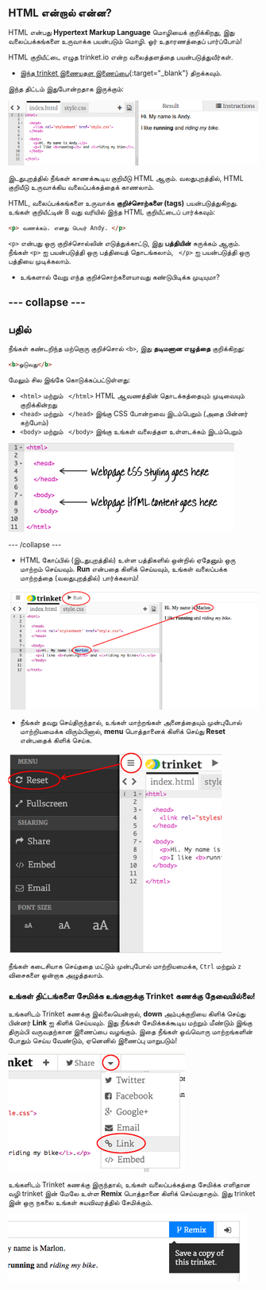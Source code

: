 ## HTML என்றால் என்ன?

HTML என்பது **Hypertext Markup Language** மொழியைக் குறிக்கிறது, இது வலைப்பக்கங்களை உருவாக்க பயன்படும் மொழி. ஓர் உதாரணத்தைப் பார்ப்போம்!

HTML குறியீட்டை எழுத trinket.io என்ற வலைத்தளத்தை பயன்படுத்துவீர்கள்.

+ [இந்த trinket இணையதள இணைப்பை](http://jumpto.cc/web-intro){:target="_blank"} திறக்கவும்.

இந்த திட்டம் இதுபோன்றதாக இருக்கும்:

![திரைப்பிடிப்பு](images/birthday-starter.png)

இடதுபுறத்தில் நீங்கள் காணக்கூடிய குறியீடு HTML ஆகும். வலதுபுறத்தில், HTML குறியீடு உருவாக்கிய வலைப்பக்கத்தைக் காணலாம்.

HTML, வலைப்பக்கங்களை உருவாக்க **குறிச்சொற்களை (tags)** பயன்படுத்துகிறது. உங்கள் குறியீட்டின் 8 வது வரியில் இந்த HTML குறியீட்டைப் பார்க்கவும்:

```html
<p> வணக்கம். எனது பெயர் Andy. </p>
```

`<p>` என்பது ஒரு குறிச்சொல்லின் எடுத்துக்காட்டு, இது **பத்தியின்** சுருக்கம் ஆகும். நீங்கள் `<p>` ஐ பயன்படுத்தி ஒரு பத்தியைத் தொடங்கலாம், ` </p>` ஐ பயன்படுத்தி ஒரு பத்தியை முடிக்கலாம்.

+ உங்களால் வேறு எந்த குறிச்சொற்களையாவது கண்டுபிடிக்க முடியுமா?

## \--- collapse \---

## பதில்

நீங்கள் கண்டறிந்த மற்றொரு குறிச்சொல் `<b>`, இது **தடிமனான எழுத்தை** குறிக்கிறது:

```html
<b>ஓடுவது</b>
```

மேலும் சில இங்கே கொடுக்கப்பட்டுள்ளது:

+ `<html>` மற்றும் ` </html>` HTML ஆவணத்தின் தொடக்கத்தையும் முடிவையும் குறிக்கின்றது
+ `<head>` மற்றும் ` </head>` இங்கு CSS போன்றவை இடம்பெறும் (அதை பின்னர் கற்போம்)
+ `<body>` மற்றும் ` </body>` இங்கு உங்கள் வலைத்தள உள்ளடக்கம் இடம்பெறும்

![திரைப்பிடிப்பு](images/birthday-head-body.png)

\--- /collapse \---

+ HTML கோப்பில் (இடதுபுறத்தில்) உள்ள பத்திகளில் ஒன்றில் ஏதேனும் ஒரு மாற்றம் செய்யவும். **Run** என்பதை கிளிக் செய்யவும், உங்கள் வலைப்பக்க மாற்றத்தை (வலதுபுறத்தில்) பார்க்கலாம்!

![திரைப்பிடிப்பு](images/birthday-edit-html.png)

+ நீங்கள் தவறு செய்திருந்தால், உங்கள் மாற்றங்கள் அனைத்தையும் முன்புபோல் மாற்றியமைக்க விரும்பினால், **menu** பொத்தானைக் கிளிக் செய்து **Reset** என்பதைக் கிளிக் செய்க.

![திரைப்பிடிப்பு](images/birthday-reset.png)

நீங்கள் கடைசியாக செய்ததை மட்டும் முன்புபோல் மாற்றியமைக்க, `Ctrl` மற்றும் `z` விசைகளை ஒன்றாக அழுத்தலாம்.

### உங்கள் திட்டங்களை சேமிக்க உங்களுக்கு Trinket கணக்கு தேவையில்லை!

உங்களிடம் Trinket கணக்கு இல்லையென்றால், **down** அம்புக்குறியை கிளிக் செய்து பின்னர் **Link** ஐ கிளிக் செய்யவும். இது நீங்கள் சேமிக்கக்கூடிய மற்றும் மீண்டும் இங்கு திரும்பி வருவதற்கான இணைப்பை வழங்கும். இதை நீங்கள் ஒவ்வொரு மாற்றங்களின் போதும் செய்ய வேண்டும், ஏனெனில் இணைப்பு மாறுபடும்!

![திரைப்பிடிப்பு](images/birthday-link.png)

உங்களிடம் Trinket கணக்கு இருந்தால், உங்கள் வலைப்பக்கத்தை சேமிக்க எளிதான வழி trinket இன் மேலே உள்ள **Remix** பொத்தானை கிளிக் செய்வதாகும். இது trinket இன் ஒரு நகலை உங்கள் சுயவிவரத்தில் சேமிக்கும்.

![திரைப்பிடிப்பு](images/birthday-remix.png)